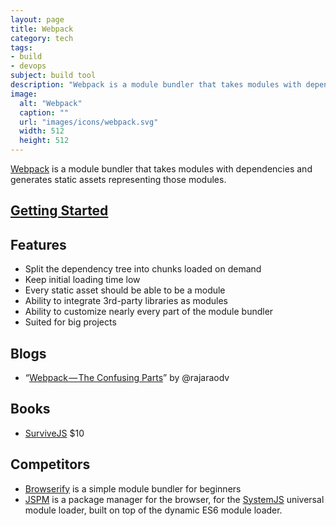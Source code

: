 ```yaml
---
layout: page
title: Webpack
category: tech
tags:
- build
- devops
subject: build tool
description: "Webpack is a module bundler that takes modules with dependencies and generates static assets representing those modules."
image:
  alt: "Webpack"
  caption: ""
  url: "images/icons/webpack.svg"
  width: 512
  height: 512
---
```


[Webpack](https://webpack.github.io/)
is a module bundler that takes modules with dependencies and generates static assets representing those modules.

## [Getting Started](https://webpack.github.io/docs/tutorials/getting-started/)

Features
--------
* Split the dependency tree into chunks loaded on demand
* Keep initial loading time low
* Every static asset should be able to be a module
* Ability to integrate 3rd-party libraries as modules
* Ability to customize nearly every part of the module bundler
* Suited for big projects

Blogs
-----
* “[Webpack — The Confusing Parts](https://medium.com/@rajaraodv/webpack-the-confusing-parts-58712f8fcad9#.h1buufpky)”
by @rajaraodv

Books
-----
* [SurviveJS](http://survivejs.com/) $10

Competitors
-----------
* [Browserify](http://browserify.org/) is a simple module bundler for beginners
* [JSPM](http://jspm.io/) is a package manager for the browser, for the [SystemJS](https://github.com/systemjs/systemjs) universal module loader, built on top of the dynamic ES6 module loader.
